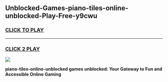
## Unblocked-Games-piano-tiles-online-unblocked-Play-Free-y9cwu
<h3>
<a href="https://premium76.site?title=piano-tiles-online-unblocked&ref=23A">CLICK TO PLAY</a></h3>
<hr>

<h3>
<a href="https://premium76.site?title=piano-tiles-online-unblocked&ref=23A">CLICK 2 PLAY</a>
  
</h3>

<a href="https://premium76.site?title=piano-tiles-online-unblocked&ref=23A"><img src="https://clearcache.store/games.png"></a>


**piano-tiles-online-unblocked games unblocked: Your Gateway to Fun and Accessible Online Gaming**
